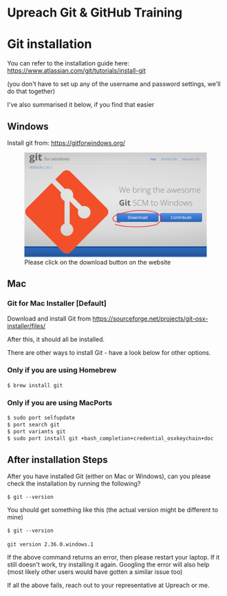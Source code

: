 # Upreach Git & GitHub Training

# Git installation

You can refer to the installation guide here:
https://www.atlassian.com/git/tutorials/install-git

(you don't have to set up any of the username and password settings, we'll do that together)

I've also summarised it below, if you find that easier

## Windows

Install git from:
https://gitforwindows.org/ 


<figure>
    <img src="./readme-images/GitForWindows.png"
         alt="Download button on gitforwindows.com" width="450">
    <figcaption>Please click on the download button on the website</figcaption>
</figure>

## Mac

### Git for Mac Installer [Default]

Download and install Git from https://sourceforge.net/projects/git-osx-installer/files/ 

After this, it should all be installed.

There are other ways to install Git - have a look below for other options.

### Only if you are using Homebrew

 ```shell
 $ brew install git
 ```


### Only if you are using MacPorts

 ```shell
 $ sudo port selfupdate
 $ port search git
 $ port variants git
 $ sudo port install git +bash_completion+credential_osxkeychain+doc
 ```

## After installation Steps

After you have installed Git (either on Mac or Windows), can you please check the installation by running the following?

```shell
$ git --version
```

You should get something like this (the actual version might be different to mine)

```shell
$ git --version

git version 2.36.0.windows.1
```

If the above command returns an error, then please restart your laptop.
If it still doesn't work, try installing it again.
Googling the error will also help (most likely other users would have gotten a similar issue too)

If all the above fails, reach out to your representative at Upreach or me.


